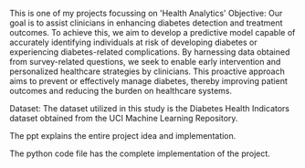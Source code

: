 This is one of my projects focussing on 'Health Analytics'
Objective: Our goal is to assist clinicians in enhancing diabetes detection and treatment outcomes. To achieve this, we aim to develop a predictive model capable of accurately identifying individuals at risk of developing diabetes or experiencing diabetes-related complications. By harnessing data obtained from survey-related questions, we seek to enable early intervention and personalized healthcare strategies by clinicians. This proactive approach aims to prevent or effectively manage diabetes, thereby improving patient outcomes and reducing the burden on healthcare systems.

Dataset: The dataset utilized in this study is the Diabetes Health Indicators dataset obtained from the UCI Machine Learning Repository. 

The ppt explains the entire project idea and implementation.

The python code file has the complete implementation of the project.
